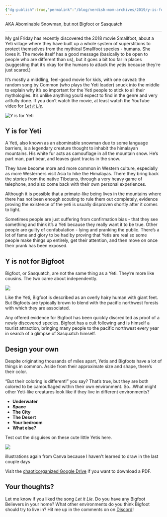 ```yaml
---
{"dg-publish":true,"permalink":"/blog/nerdish-mom-archives/2019/y-is-for-yeti/","title":"Y is for Yeti","noteIcon":""}
---
```



AKA Abominable Snowman, but not Bigfoot or Sasquatch

* * *

My gal Friday has recently discovered the 2018 movie Smallfoot, about a Yeti village where they have built up a whole system of superstitions to protect themselves from the mythical Smallfoot species - humans. She loves it. The movie itself has a good message (basically to be open to people who are different than us), but it goes a bit too far in places (suggesting that it’s okay for the humans to attack the yetis because they’re just scared.) 

It’s mostly a middling, feel-good movie for kids, with one caveat: the random song by Common (who plays the Yeti leader) snuck into the middle to explain why it’s so important for the Yeti people to stick to all their mythologies. It’s unlike anything you’d expect to find in the genre and very artfully done. If you don’t watch the movie, at least watch the YouTube video for [_Let it Lie_](https://www.youtube.com/watch?v=dascPTBaGOA).

![Y is for Yeti](https://lh4.googleusercontent.com/YQAffX-wTMVrQfpeklZ_KUCtavNb1tI7vY3L0uStg9_D70N3IzFUVNbtDsYZvyINjKysg1vZlkip4sedQ7VPvW3RTCz6OX5Gr1FBC0PSHhmtA7uBsR8J6Q2dCispl4czWk_2M5lH)

## **Y is for Yeti**

A Yeti, also known as an abominable snowman due to some language barriers, is a legendary creature thought to inhabit the himalayan mountains. His white fur acts as camouflage in all the mountain snow. He’s part man, part bear, and leaves giant tracks in the snow.

They have become more and more common in Western culture, especially as more Westerners visit Asia to hike the Himalayas. There they bring back the stories from the native Tibetans, through a very heavy game of telephone, and also come back with their own personal experiences. 

Although it is possible that a primate-like being lives in the mountains where there has not been enough scouting to rule them out completely, evidence proving the existence of the yeti is usually disproven shortly after it comes to light. 

Sometimes people are just suffering from confirmation bias - that they see something and think it’s a Yeti because they really want it to be true. Other people are guilty of confabulation - lying and pranking the public. There’s a lot of fame and glory to be had by proving that Yetis are real so some people make things up entirely, get their attention, and then move on once their prank has been exposed.

## **Y is not for Bigfoot**

Bigfoot, or Sasquatch, are not the same thing as a Yeti. They’re more like cousins. The two came about independently.

![](https://lh4.googleusercontent.com/fUo4cQ9C6QHDOAwku3iyGPeRCC7o_5RQiUxWlgJvRpiOsNdwGIoHVMRSMQy03frCb81SN_DNLMvBcS1Cy7IsSk1dfCy4LmZ8sKXMZgPQMNSpr29c3gG7SnPmRowECalPUphk65Rk)

Like the Yeti, Bigfoot is described as an overly hairy human with giant feet. But Bigfoots are typically brown to blend with the pacific northwest forests with which they are associated. 

Any offered evidence for Bigfoot has been quickly discredited as proof of a newly discovered species. Bigfoot has a cult following and is himself a tourist attraction, bringing many people to the pacific northwest every year in search of a glimpse of Sasquatch himself.

## **Design your own**

Despite originating thousands of miles apart, Yetis and Bigfoots have a lot of things in common. Aside from their approximate size and shape, there’s their color.

“But their coloring is different!” you say? That’s true, but they are both colored to be camouflaged within their own environment. So...What might other Yeti-like creatures look like if they live in different environments?

- **Underwater**
- **Space**
- **The City**
- **The Desert**
- **Your bedroom**
- **What else?**

Test out the disguises on these cute little Yetis here. 

![](https://lh5.googleusercontent.com/Hs5FFv8jUoJfGm2rLlDYKvS21jcTQdzpr9gaXd-xSvNx5-Ae5bRAegMA4hVu02xDcXDWfZm9eJrxYP0Yems4SpB2buOnqqekBsVzPLh8QvYSh76R9KIMrxh_PIz0XOlM3WDDQCjI)

illustrations again from Canva because I haven't learned to draw in the last couple days

Visit the [chaoticorganized Google Drive](https://drive.google.com/open?id=1N-qQVCEgaRAkCd9WQdkLAbRxncAS-y87) if you want to download a PDF.

## **Your thoughts?**

Let me know if you liked the song _Let it Lie_. Do you have any Bigfoot Believers in your home? What other environments do you think Bigfoot should try to live in? Hit me up in the comments on on [Discord](https://discord.gg/JkPbnhb)!
